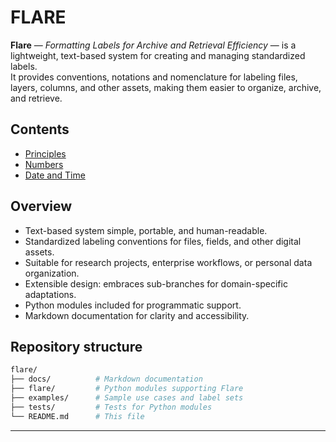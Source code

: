 # FLARE

**Flare** — *Formatting Labels for Archive and Retrieval Efficiency* — is a lightweight, text-based system for creating and managing standardized labels.  
It provides conventions, notations and nomenclature for labeling files, layers, columns, and other assets, making them easier to organize, archive, and retrieve.

## Contents

- [Principles](https://github.com/ipo-exe/flare/blob/main/docs/principles.md)
- [Numbers](https://github.com/ipo-exe/flare/blob/main/docs/numbers.md)
- [Date and Time](https://github.com/ipo-exe/flare/blob/main/docs/datetime.md)

## Overview

- Text-based system simple, portable, and human-readable.  
- Standardized labeling conventions for files, fields, and other digital assets.  
- Suitable for research projects, enterprise workflows, or personal data organization.  
- Extensible design: embraces sub-branches for domain-specific adaptations.  
- Python modules included for programmatic support.  
- Markdown documentation for clarity and accessibility.

## Repository structure

```bash
flare/
├── docs/          # Markdown documentation
├── flare/         # Python modules supporting Flare
├── examples/      # Sample use cases and label sets
├── tests/         # Tests for Python modules
└── README.md      # This file
```

---


